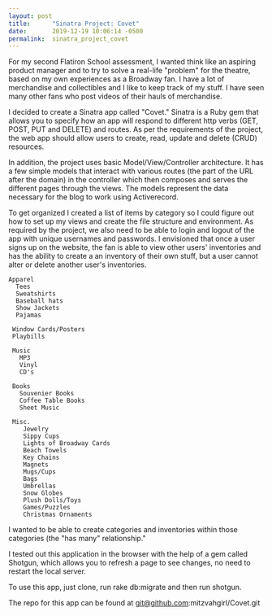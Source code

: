 ```yaml
---
layout: post
title:      "Sinatra Project: Covet"
date:       2019-12-19 10:06:14 -0500
permalink:  sinatra_project_covet
---
```




For my second Flatiron School assessment, I wanted think like an aspiring product manager and to try to solve a real-life "problem" for the theatre, based on my own experiences as a Broadway fan. I have a lot of merchandise and collectibles and I like to keep track of my stuff. I have seen many other fans who post videos of their hauls of merchandise. 

I decided to create a Sinatra app called "Covet." Sinatra is a Ruby gem that allows you to specify how an app will respond to different http verbs (GET, POST, PUT and DELETE) and routes. As per the requirements of the project, the web app should allow users to create, read, update and delete (CRUD) resources. 

In addition, the project uses basic Model/View/Controller architecture. It has a few simple models that interact with various routes (the part of the URL after the domain) in the controller which then composes and serves the different pages through the views. The models represent the data necessary for the blog    to work using Activerecord. 

To get organized I created a list of items by category so I could figure out how to set up my views and create the file structure and environment. As required by the project, we also need to be able to login and logout of the app with unique usernames and passwords. I envisioned that once a user signs up on the website, the fan is able to view other users' inventories and has the ability to create a an inventory of their own stuff, but a user cannot alter or delete another user's inventories. 


```
Apparel 
  Tees
  Sweatshirts
  Baseball hats
  Show Jackets
  Pajamas

 Window Cards/Posters
 Playbills
 
 Music
   MP3
   Vinyl
   CD's

 Books
   Souvenier Books
   Coffee Table Books
   Sheet Music

 Misc.
    Jewelry
    Sippy Cups
    Lights of Broadway Cards
    Beach Towels
    Key Chains
    Magnets
    Mugs/Cups
    Bags    
    Umbrellas
    Snow Globes
    Plush Dolls/Toys
    Games/Puzzles
    Christmas Ornaments

```


I wanted to be able to create categories and inventories within those categories (the "has many" relationship."

I tested out this application in the browser with the help of a gem called Shotgun, which allows you to refresh a page to see changes, no need to restart the local server.


To use this app, just clone, run rake db:migrate and then run shotgun.

The repo for this app can be found at git@github.com:mitzvahgirl/Covet.git

